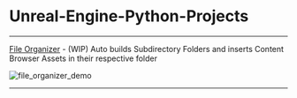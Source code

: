 # Unreal-Engine-Python-Projects

---

[File Organizer](https://github.com/BlakeXYZ/Unreal-Engine-Python-Projects/blob/main/_file_organizer.py) - (WIP) Auto builds Subdirectory Folders and inserts Content Browser Assets in their respective folder

![file_organizer_demo](https://github.com/BlakeXYZ/Unreal-Engine-Python-Projects/assets/37947050/c7622115-0e6f-47f8-ade4-8b116b136e3e)

---
